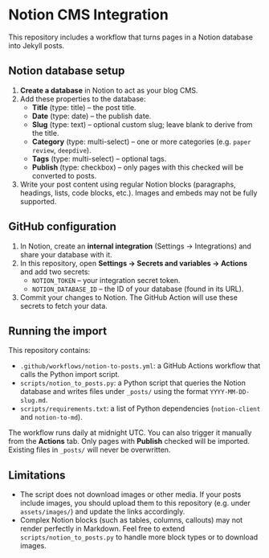 # Notion CMS Integration

This repository includes a workflow that turns pages in a Notion database into Jekyll posts.

## Notion database setup

1. **Create a database** in Notion to act as your blog CMS.
2. Add these properties to the database:
   - **Title** (type: title) – the post title.
   - **Date** (type: date) – the publish date.
   - **Slug** (type: text) – optional custom slug; leave blank to derive from the title.
   - **Category** (type: multi-select) – one or more categories (e.g. `paper review`, `deepdive`).
   - **Tags** (type: multi-select) – optional tags.
   - **Publish** (type: checkbox) – only pages with this checked will be converted to posts.
3. Write your post content using regular Notion blocks (paragraphs, headings, lists, code blocks, etc.). Images and embeds may not be fully supported.

## GitHub configuration

1. In Notion, create an **internal integration** (Settings → Integrations) and share your database with it.
2. In this repository, open **Settings → Secrets and variables → Actions** and add two secrets:
   - `NOTION_TOKEN` – your integration secret token.
   - `NOTION_DATABASE_ID` – the ID of your database (found in its URL).
3. Commit your changes to Notion. The GitHub Action will use these secrets to fetch your data.

## Running the import

This repository contains:

- `.github/workflows/notion-to-posts.yml`: a GitHub Actions workflow that calls the Python import script.
- `scripts/notion_to_posts.py`: a Python script that queries the Notion database and writes files under `_posts/` using the format `YYYY-MM-DD-slug.md`.
- `scripts/requirements.txt`: a list of Python dependencies (`notion-client` and `notion-to-md`).

The workflow runs daily at midnight UTC. You can also trigger it manually from the **Actions** tab. Only pages with **Publish** checked will be imported. Existing files in `_posts/` will never be overwritten.

## Limitations

- The script does not download images or other media. If your posts include images, you should upload them to this repository (e.g. under `assets/images/`) and update the links accordingly.
- Complex Notion blocks (such as tables, columns, callouts) may not render perfectly in Markdown. Feel free to extend `scripts/notion_to_posts.py` to handle more block types or to download images.

